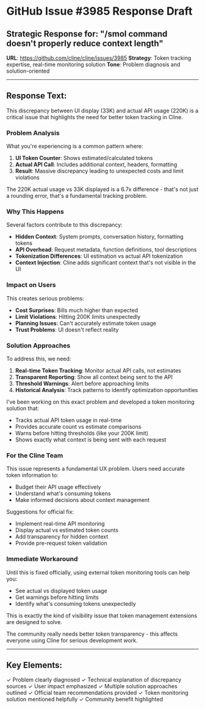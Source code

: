 # GitHub Issue #3985 Response Draft

## Strategic Response for: "/smol command doesn't properly reduce context length"

**URL**: https://github.com/cline/cline/issues/3985
**Strategy**: Token tracking expertise, real-time monitoring solution
**Tone**: Problem diagnosis and solution-oriented

---

## Response Text:

This discrepancy between UI display (33K) and actual API usage (220K) is a critical issue that highlights the need for better token tracking in Cline.

### Problem Analysis

What you're experiencing is a common pattern where:
1. **UI Token Counter**: Shows estimated/calculated tokens
2. **Actual API Call**: Includes additional context, headers, formatting
3. **Result**: Massive discrepancy leading to unexpected costs and limit violations

The 220K actual usage vs 33K displayed is a 6.7x difference - that's not just a rounding error, that's a fundamental tracking problem.

### Why This Happens

Several factors contribute to this discrepancy:
- **Hidden Context**: System prompts, conversation history, formatting tokens
- **API Overhead**: Request metadata, function definitions, tool descriptions  
- **Tokenization Differences**: UI estimation vs actual API tokenization
- **Context Injection**: Cline adds significant context that's not visible in the UI

### Impact on Users

This creates serious problems:
- **Cost Surprises**: Bills much higher than expected
- **Limit Violations**: Hitting 200K limits unexpectedly
- **Planning Issues**: Can't accurately estimate token usage
- **Trust Problems**: UI doesn't reflect reality

### Solution Approaches

To address this, we need:

1. **Real-time Token Tracking**: Monitor actual API calls, not estimates
2. **Transparent Reporting**: Show all context being sent to the API
3. **Threshold Warnings**: Alert before approaching limits
4. **Historical Analysis**: Track patterns to identify optimization opportunities

I've been working on this exact problem and developed a token monitoring solution that:
- Tracks actual API token usage in real-time
- Provides accurate count vs estimate comparisons
- Warns before hitting thresholds (like your 200K limit)
- Shows exactly what context is being sent with each request

### For the Cline Team

This issue represents a fundamental UX problem. Users need accurate token information to:
- Budget their API usage effectively
- Understand what's consuming tokens
- Make informed decisions about context management

Suggestions for official fix:
- Implement real-time API monitoring
- Display actual vs estimated token counts
- Add transparency for hidden context
- Provide pre-request token validation

### Immediate Workaround

Until this is fixed officially, using external token monitoring tools can help you:
- See actual vs displayed token usage
- Get warnings before hitting limits
- Identify what's consuming tokens unexpectedly

This is exactly the kind of visibility issue that token management extensions are designed to solve.

The community really needs better token transparency - this affects everyone using Cline for serious development work.

---

## Key Elements:
✓ Problem clearly diagnosed
✓ Technical explanation of discrepancy sources
✓ User impact emphasized
✓ Multiple solution approaches outlined
✓ Official team recommendations provided
✓ Token monitoring solution mentioned helpfully
✓ Community benefit highlighted